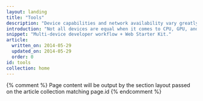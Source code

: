 ```yaml
---
layout: landing
title: "Tools"
description: "Device capabilities and network availability vary greatly. Learn what you need in your development toolkit to build an experience that works great on any device."
introduction: "Not all devices are equal when it comes to CPU, GPU, and battery life. Often mobile devices are underpowered and subject to slow or unreliable connections. Use these guides to change your development workflow to account for finite resources."
snippet: "Multi-device developer workflow + Web Starter Kit."
article:
  written_on: 2014-05-29
  updated_on: 2014-05-29
  order: 0
id: tools
collection: home
---
```


{% comment %}
Page content will be output by the section layout passed on the article collection matching page.id
{% endcomment %}
